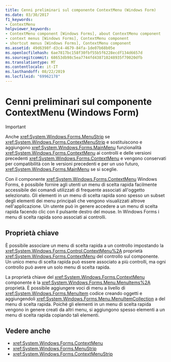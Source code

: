 ```yaml
---
title: Cenni preliminari sul componente ContextMenu (Windows Form)
ms.date: 03/30/2017
f1_keywords:
- ContextMenu
helpviewer_keywords:
- ContextMenu component [Windows Forms], about ContextMenu component
- context menus [Windows Forms], ContextMenu component
- shortcut menus [Windows Forms], ContextMenu component
ms.assetid: 49d6398f-d3c4-4679-84fa-1de07b68b05e
ms.openlocfilehash: 6ae7817bc158f30fbf55b5f6228ecdf134d6657d
ms.sourcegitcommit: 68653db98c5ea7744fd438710248935f70020dfb
ms.translationtype: MT
ms.contentlocale: it-IT
ms.lasthandoff: 08/22/2019
ms.locfileid: "69962178"
---
```

# <a name="contextmenu-component-overview-windows-forms"></a>Cenni preliminari sul componente ContextMenu (Windows Form)
> [!IMPORTANT]
> Anche <xref:System.Windows.Forms.MenuStrip> se <xref:System.Windows.Forms.ContextMenuStrip> e sostituiscono e aggiungono <xref:System.Windows.Forms.MainMenu> funzionalità <xref:System.Windows.Forms.ContextMenu> ai controlli e delle versioni precedenti <xref:System.Windows.Forms.ContextMenu> e vengono conservati per compatibilità con le versioni precedenti e per un uso futuro, <xref:System.Windows.Forms.MainMenu> se si sceglie.  
  
 Con il componente <xref:System.Windows.Forms.ContextMenu> Windows Forms, è possibile fornire agli utenti un menu di scelta rapida facilmente accessibile dei comandi utilizzati di frequente associati all'oggetto selezionato. Gli elementi in un menu di scelta rapida sono spesso un subset degli elementi dei menu principali che vengono visualizzati altrove nell'applicazione. Un utente può in genere accedere a un menu di scelta rapida facendo clic con il pulsante destro del mouse. In Windows Forms i menu di scelta rapida sono associati ai controlli.  
  
## <a name="key-properties"></a>Proprietà chiave  
 È possibile associare un menu di scelta rapida a un controllo impostando la <xref:System.Windows.Forms.Control.ContextMenu%2A> proprietà <xref:System.Windows.Forms.ContextMenu> del controllo sul componente. Un unico menu di scelta rapida può essere associato a più controlli, ma ogni controllo può avere un solo menu di scelta rapida.  
  
 La proprietà chiave del <xref:System.Windows.Forms.ContextMenu> componente è la <xref:System.Windows.Forms.Menu.MenuItems%2A> proprietà. È possibile aggiungere voci di menu a livello di <xref:System.Windows.Forms.MenuItem> codice creando oggetti e aggiungendoli <xref:System.Windows.Forms.Menu.MenuItemCollection> a del menu di scelta rapida. Poiché gli elementi in un menu di scelta rapida vengono in genere creati da altri menu, si aggiungono spesso elementi a un menu di scelta rapida copiando tali elementi.  
  
## <a name="see-also"></a>Vedere anche

- <xref:System.Windows.Forms.ContextMenu>
- <xref:System.Windows.Forms.MenuStrip>
- <xref:System.Windows.Forms.ContextMenuStrip>
